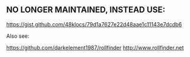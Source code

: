 ## NO LONGER MAINTAINED, INSTEAD USE:
https://gist.github.com/48klocs/79d1a7627e22d48aae1c11143e7dcdb6

Also see: 

https://github.com/darkelement1987/rollfinder
http://www.rollfinder.net

